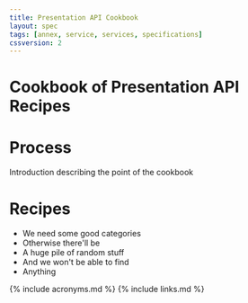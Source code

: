 ```yaml
---
title: Presentation API Cookbook
layout: spec
tags: [annex, service, services, specifications]
cssversion: 2
---
```


# Cookbook of Presentation API Recipes

# Process

Introduction describing the point of the cookbook

# Recipes

* We need some good categories
* Otherwise there'll be 
* A huge pile of random stuff
* And we won't be able to find
* Anything

{% include acronyms.md %}
{% include links.md %}
